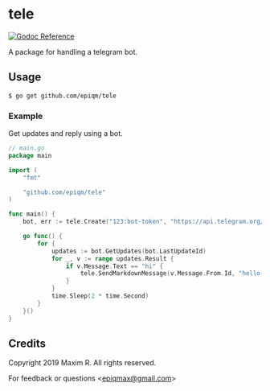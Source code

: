 # tele

[![Godoc Reference][godoc-img]][godoc]

A package for handling a telegram bot.

## Usage
``` $ go get github.com/epiqm/tele ```

### Example

Get updates and reply using a bot.

```go
// main.go
package main

import (
    "fmt"

    "github.com/epiqm/tele"
)

func main() {
    bot, err := tele.Create("123:bot-token", "https://api.telegram.org/bot", 0)

    go func() {
        for {
            updates := bot.GetUpdates(bot.LastUpdateId)
            for _, v := range updates.Result {
                if v.Message.Text == "hi" {
                    tele.SendMarkdownMessage(v.Message.From.Id, "hello :D")
                }
            }
            time.Sleep(2 * time.Second)
        }
    }()
}
```

## Credits

Copyright 2019 Maxim R. All rights reserved.

For feedback or questions &lt;epiqmax@gmail.com&gt;


[godoc]: http://godoc.org/github.com/epiqm/tele
[godoc-img]: https://godoc.org/github.com/epiqm/tele?status.svg
